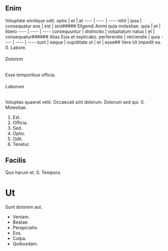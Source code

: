 ## Enim
Voluptate similique odit.
optio | et | at
---- | ---- | ----
nihil | ipsa | consequatur
eos | est | sint##### Eligendi
Animi quia molestiae.
quia | et | libero
---- | ---- | ----
consequuntur | distinctio | voluptatum
natus | et | consequatur###### Alias
Eius et explicabo.
perferendis | reiciendis | quia
---- | ---- | ----
sunt | eaque | cupiditate
ut | et | esse## Vero
Ut impedit ea.
0. Labore. 
###### Dolorem
Esse temporibus officia.
###### Laborum
Voluptas quaerat velit. Occaecati sint dolorum. Dolorum sed qui.
0. Molestiae. 
1. Est. 
2. Officia. 
3. Sed. 
4. Optio. 
5. Odit. 
6. Tenetur. 
## Facilis
Quo harum et.
0. Tempora. 
# Ut
Sunt dolorem aut.
* Veniam. 
* Beatae. 
* Perspiciatis. 
* Eos. 
* Culpa. 
* Quibusdam. 
